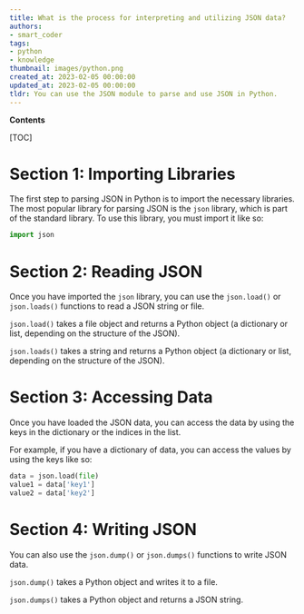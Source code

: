 ```yaml
---
title: What is the process for interpreting and utilizing JSON data?
authors:
- smart_coder
tags:
- python
- knowledge
thumbnail: images/python.png
created_at: 2023-02-05 00:00:00
updated_at: 2023-02-05 00:00:00
tldr: You can use the JSON module to parse and use JSON in Python.
---
```


**Contents**

[TOC]

# Section 1: Importing Libraries

The first step to parsing JSON in Python is to import the necessary libraries. The most popular library for parsing JSON is the `json` library, which is part of the standard library. To use this library, you must import it like so:

```python
import json
```

# Section 2: Reading JSON

Once you have imported the `json` library, you can use the `json.load()` or `json.loads()` functions to read a JSON string or file.

`json.load()` takes a file object and returns a Python object (a dictionary or list, depending on the structure of the JSON).

`json.loads()` takes a string and returns a Python object (a dictionary or list, depending on the structure of the JSON).

# Section 3: Accessing Data

Once you have loaded the JSON data, you can access the data by using the keys in the dictionary or the indices in the list.

For example, if you have a dictionary of data, you can access the values by using the keys like so:

```python
data = json.load(file)
value1 = data['key1']
value2 = data['key2']
```

# Section 4: Writing JSON

You can also use the `json.dump()` or `json.dumps()` functions to write JSON data.

`json.dump()` takes a Python object and writes it to a file.

`json.dumps()` takes a Python object and returns a JSON string.

